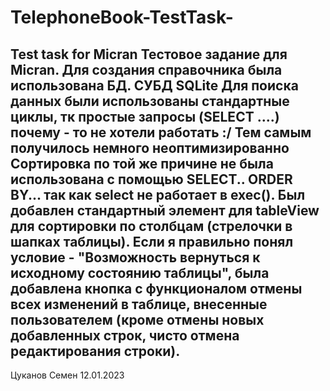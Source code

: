 # TelephoneBook-TestTask-
Test task for Micran
Тестовое задание для Micran.
Для создания справочника была использована БД. СУБД SQLite
Для поиска данных были использованы стандартные циклы, тк простые запросы (SELECT ....) почему - то не хотели работать :/ Тем самым получилось немного неоптимизированно 
Сортировка по той же причине не была использована с помощью SELECT.. ORDER BY... так как select не работает в exec(). Был добавлен стандартный элемент для tableView для сортировки по столбцам (стрелочки в шапках таблицы).
Если я правильно понял условие - "Возможность вернуться к исходному состоянию таблицы", была добавлена кнопка с функционалом отмены всех изменений в таблице, внесенные пользователем (кроме отмены новых добавленных строк, чисто отмена редактирования строки).
---------------------------------------------------------------------------------------------------------------------------------------------------------------------
Цуканов Семен 12.01.2023
